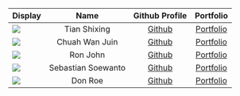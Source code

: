
| Display                                             |      Name      |            Github Profile            |             Portfolio              |
|-----------------------------------------------------|:--------------:|:------------------------------------:|:-----------------------------------------------:|
| ![](https://via.placeholder.com/100.png?text=Photo) |    Tian Shixing    |      [Github](https://github.com/tsx0314)      | [Portfolio](docs/team/johndoe.md) |
| ![](https://via.placeholder.com/100.png?text=Photo) |   Chuah Wan Juin   |      [Github](https://github.com/wanjuin)      | [Portfolio](docs/team/johndoe.md) |
| ![](https://via.placeholder.com/100.png?text=Photo) |    Ron John        |         [Github](https://github.com/)          | [Portfolio](docs/team/johndoe.md) |
| ![](https://via.placeholder.com/100.png?text=Photo) | Sebastian Soewanto | [Github](https://github.com/SebastianSoewanto) | [Portfolio](docs/team/johndoe.md) |
| ![](https://via.placeholder.com/100.png?text=Photo) |    Don Roe         |    [Github](https://github.com/)               | [Portfolio](docs/team/johndoe.md) |